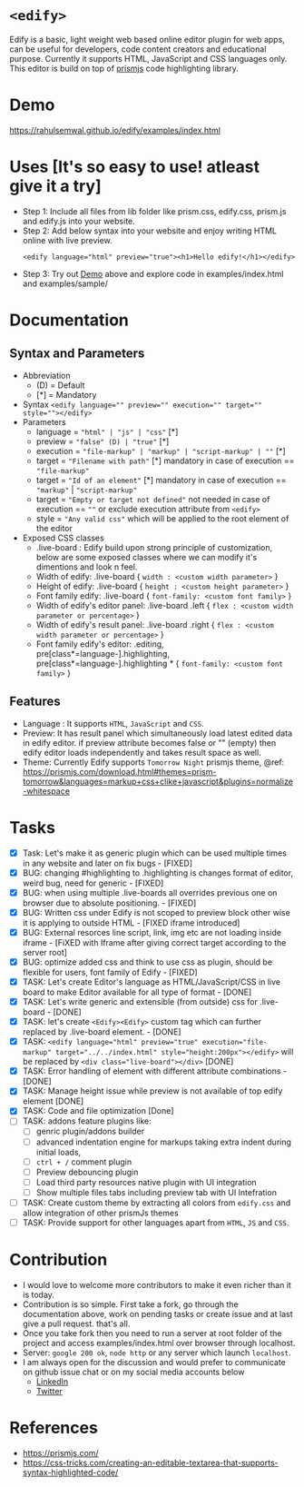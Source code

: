 # `<edify>`
Edify is a basic, light weight web based online editor plugin for web apps, can be useful for developers, code content creators and educational purpose. Currently it supports HTML, JavaScript and CSS languages only. This editor is build on top of [prismjs](https://prismjs.com/) code highlighting library.  

# Demo
https://rahulsemwal.github.io/edify/examples/index.html

# Uses [It's so easy to use! atleast give it a try]
- Step 1: Include all files from lib folder like prism.css, edify.css, prism.js and edify.js into your website.
- Step 2: Add below syntax into your website and enjoy writing HTML online with live preview.
  ``` 
  <edify language="html" preview="true"><h1>Hello edify!</h1></edify> 
  ```
- Step 3: Try out [Demo](#demo) above and explore code in examples/index.html and examples/sample/

# Documentation
## Syntax and Parameters
- Abbreviation
  * (D) = Default
  * [*] = Mandatory
- Syntax ``` <edify language="" preview="" execution="" target="" style=""></edify> ```
- Parameters
  * language  =  `"html" | "js" | "css"` [*]
  * preview   =  `"false" (D) | "true"` [*]
  * execution =  `"file-markup" | "markup" | "script-markup" | ""` [*]  
  * target    =  `"Filename with path"` [*] mandatory in case of execution == `"file-markup"`
  * target    =  `"Id of an element"` [*] mandatory in case of execution == `"markup"` | `"script-markup"`
  * target    =  `"Empty or target not defined"` not needed in case of execution == `""` or exclude execution attribute from `<edify>`     
  * style     =  `"Any valid css"` which will be applied to the root element of the editor
- Exposed CSS classes
  * .live-board : Edify build upon strong principle of customization, below are some exposed classes where we can modify it's dimentions and look n feel.
  * Width of edify: .live-board  { `width : <custom width parameter>` }
  * Height of edify: .live-board { `height : <custom height parameter>` }
  * Font family edify: .live-board { `font-family: <custom font family>` } 
  * Width of edify's editor panel: .live-board .left { `flex : <custom width parameter or percentage>` }
  * Width of edify's result panel: .live-board .right { `flex : <custom width parameter or percentage>` }
  * Font family edify's editor: .editing, pre[class*=language-].highlighting, pre[class*=language-].highlighting * { `font-family: <custom font family>` }   
  
## Features
- Language : It supports `HTML`, `JavaScript` and `CSS`.
- Preview: It has result panel which simultaneously load latest edited data in edify editor. if preview attribute becomes false or "" (empty) then edify editor loads independently and takes result space as well.
-  Theme: Currently Edify supports `Tomorrow Night` prismjs theme, @ref: https://prismjs.com/download.html#themes=prism-tomorrow&languages=markup+css+clike+javascript&plugins=normalize-whitespace

# Tasks
- [x] Task: Let's make it as generic plugin which can be used multiple times in any website and later on fix bugs - [FIXED]
- [x] BUG: changing #highlighting to .highlighting is changes format of editor, weird bug, need for generic - [FIXED]
- [x] BUG: when using multiple .live-boards all overrides previous one on browser due to absolute positioning. - [FIXED]
- [x] BUG: Written css under Edify is not scoped to preview block other wise it is applying to outside HTML - [FIXED iframe introduced]
- [x] BUG: External resorces line script, link, img etc are not loading inside iframe - [FiXED with Iframe after giving correct target according to the server root]  
- [x] BUG: optimize added css and think to use css as plugin, should be flexible for users, font family of Edify - [FIXED]
- [x] TASK: Let's create Editor's language as HTML/JavaScript/CSS in live board to make Editor available for all type of format - [DONE] 
- [x] TASK: Let's write generic and extensible (from outside) css for .live-board - [DONE]
- [x] TASK: let's create `<Edify><Edify>` custom tag which can further replaced by .live-board element. - [DONE]
- [x] TASK: `<edify language="html" preview="true" execution="file-markup" target="../../index.html" style="height:200px"></edify>` will be replaced by `<div class="live-board"></div>` [DONE]   
- [x] TASK: Error handling of <edify> element with different attribute combinations - [DONE] 
- [x] TASK: Manage height issue while preview is not available of top edify element [DONE] 
- [x] TASK: Code and file optimization [Done]
- [ ] TASK: addons feature plugins like: 
  * [ ] genric plugin/addons builder 
  * [ ] advanced indentation engine for markups taking extra indent during initial loads, 
  * [ ] `ctrl + /` comment plugin 
  * [ ] Preview debouncing plugin
  * [ ] Load third party resources native plugin with UI integration
  * [ ] Show multiple files tabs including preview tab with UI Intefration
- [ ] TASK: Create custom theme by extracting all colors from `edify.css` and allow integration of other prismJs themes
- [ ] TASK: Provide support for other languages apart from `HTML`, `JS` and `CSS`.

# Contribution
  - I would love to welcome more contributors to make it even richer than it is today.
  - Contribution is so simple. First take a fork, go through the documentation above, work on pending tasks or create issue and at last give a pull request. that's all.
  - Once you take fork then you need to run a server at root folder of the project and access examples/index.html over browser through localhost.
  - Server: `google 200 ok`, `node http` or any server which launch `localhost`. 
  - I am always open for the discussion and would prefer to communicate on github issue chat or on my social media accounts below 
    * [LinkedIn](https://www.linkedin.com/in/rahul-semwal/) 
    * [Twitter](https://twitter.com/RahulSemwal91)  
  
# References
  - https://prismjs.com/
  - https://css-tricks.com/creating-an-editable-textarea-that-supports-syntax-highlighted-code/ 
